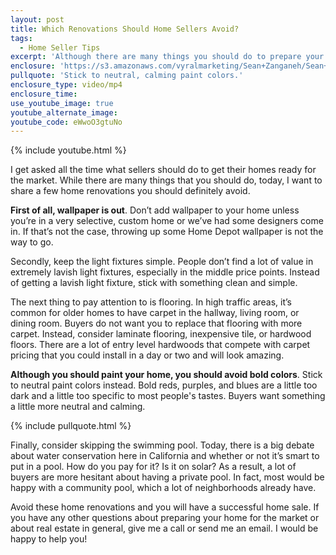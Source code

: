 ```yaml
---
layout: post
title: Which Renovations Should Home Sellers Avoid?
tags:
  - Home Seller Tips
excerpt: 'Although there are many things you should do to prepare your home for the market, there are also five home renovations you should avoid.'
enclosure: 'https://s3.amazonaws.com/vyralmarketing/Sean+Zanganeh/Sean+Zanganeh++San+Diego%2C+CA+Real+Estate++Top+5+Renovations+for+Home+Sellers+to+Avoid.mp4'
pullquote: 'Stick to neutral, calming paint colors.'
enclosure_type: video/mp4
enclosure_time:
use_youtube_image: true
youtube_alternate_image:
youtube_code: eWwoO3gtuNo
---
```



{% include youtube.html %}

I get asked all the time what sellers should do to get their homes ready for the market. While there are many things that you should do, today, I want to share a few home renovations you should definitely avoid.&nbsp;

**First of all, wallpaper is out**. Don’t add wallpaper to your home unless you’re in a very selective, custom home or we’ve had some designers come in. If that’s not the case, throwing up some Home Depot wallpaper is not the way to go.&nbsp;

Secondly, keep the light fixtures simple. People don’t find a lot of value in extremely lavish light fixtures, especially in the middle price points. Instead of getting a lavish light fixture, stick with something clean and simple.&nbsp;

The next thing to pay attention to is flooring. In high traffic areas, it’s common for older homes to have carpet in the hallway, living room, or dining room. Buyers do not want you to replace that flooring with more carpet. Instead, consider laminate flooring, inexpensive tile, or hardwood floors. There are a lot of entry level hardwoods that compete with carpet pricing that you could install in a day or two and will look amazing.&nbsp;

**Although you should paint your home, you should avoid bold colors**. Stick to neutral paint colors instead. Bold reds, purples, and blues are a little too dark and a little too specific to most people's tastes. Buyers want something a little more neutral and calming.&nbsp;

{% include pullquote.html %}

Finally, consider skipping the swimming pool. Today, there is a big debate about water conservation here in California and whether or not it’s smart to put in a pool. How do you pay for it? Is it on solar? As a result, a lot of buyers are more hesitant about having a private pool. In fact, most would be happy with a community pool, which a lot of neighborhoods already have.&nbsp;

Avoid these home renovations and you will have a successful home sale. If you have any other questions about preparing your home for the market or about real estate in general, give me a call or send me an email. I would be happy to help you!